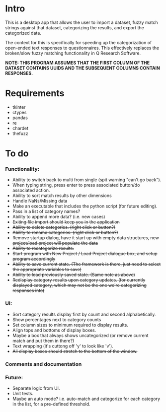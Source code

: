 # Intro

This is a desktop app that allows the user to import a dataset, fuzzy match strings against that dataset, categorizing the results, and export the categorized data.

The context for this is specifically for speeding up the categorization of open-ended text responses to questionnaires. This effectively replaces the broken/slow fuzzy matching functionality in Q Research Software.

**NOTE: THIS PROGRAM ASSUMES THAT THE FIRST COLUMN OF THE DATASET CONTAINS UUIDS AND THE SUBSEQUENT COLUMNS CONTAIN RESPONSES.**

# Requirements

- tkinter
- ctypes
- pandas
- re
- chardet
- thefuzz

# To do

### Functionality:

- Ability to switch back to multi from single (spit warning "can't go back").
- When typing string, press enter to press associated button/do associated action.
- Ability to sort match results by other dimensions
- Handle NaNs/Missing data
- Make an executable that includes the python script (for future editing).
- Pass in a list of category names?
- Ability to append more data? (i.e. new cases)
- ~~Exiting file import should keep you in the application~~
- ~~Ability to delete categories. (right click or button?)~~
- ~~Ability to rename categories. (right click or button?)~~
- ~~Remove startup dialog, have it start up with empty data structures, new project/load project will populate the data~~
- ~~Ability to recategorize results.~~
- ~~Start program with New Project / Load Project dialogue box, and setup program accordingly~~
- ~~Ability to save current state. (The framework is there, just need to select the appropriate variables to save)~~
- ~~Ability to load previously saved state. (Same note as above)~~
- ~~Redisplay category results upon category updates. (for currently displayed category, which may not be the one we're categorizing responses into)~~

### UI:

- Sort category results display first by count and second alphabetically.
- Show percentages next to category counts
- Set column sizes to minimum required to display results.
- Align tops and bottoms of display boxes.
- Maybe a box that always shows uncategorized (or remove current match and put them in there?)
- Text wrapping (it's cuttong off 'y' to look like 'v').
- ~~All display boxes should stretch to the bottom of the window.~~

### Comments and documentation

### Future:

- Separate logic from UI.
- Unit tests.
- Maybe an auto mode? i.e. auto-match and categorize for each category in the list, for a pre-defined threshold.
